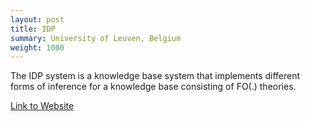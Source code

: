 ```yaml
---
layout: post
title: IDP
summary: University of Leuven, Belgium
weight: 1000
---
```

The IDP system is a knowledge base system that implements different forms of
inference for a knowledge base consisting of FO(.) theories.

[Link to Website](http://dtai.cs.kuleuven.be/krr/software)
